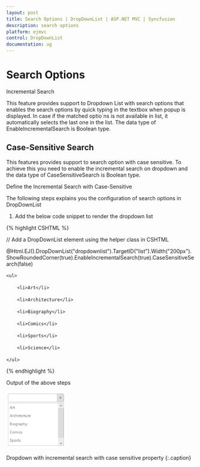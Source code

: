 ```yaml
---
layout: post
title: Search Options | DropDownList | ASP.NET MVC | Syncfusion
description: search options 
platform: ejmvc
control: DropDownList
documentation: ug
---
```


# Search Options 

Incremental Search 

This feature provides support to Dropdown List with search options that enables the search options by quick typing in the textbox when popup is displayed. In case if the matched optio`ns is not available in list, it automatically selects the last one in the list.  The data type of EnableIncrementalSearch is Boolean type.

## Case-Sensitive Search 

This features provides support to search option with case sensitive. To achieve this you need to enable the incremental search on dropdown and the data type of CaseSensitiveSearch is Boolean type. 

Define the Incremental Search with Case-Sensitive 

The following steps explains you the configuration of search options in DropDownList

1. Add the below code snippet to render the dropdown list



{% highlight CSHTML %}

// Add a DropDownList element using the helper class in CSHTML

@Html.EJ().DropDownList("dropdownlist").TargetID("list").Width("200px").ShowRoundedCorner(true).EnableIncrementalSearch(true).CaseSensitiveSearch(false)

<div id="list">

    <ul>

        <li>Art</li>

        <li>Architecture</li>

        <li>Biography</li>

        <li>Comics</li>

        <li>Sports</li>

        <li>Science</li>

    </ul>

</div>

{% endhighlight %}



Output of the above steps

![](Search-Options_images/Search-Options_img1.png)


Dropdown with incremental search with case sensitive property 
{:.caption}
